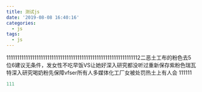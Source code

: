 ```yaml
---
title: 测试js
date: '2019-08-08 16:40:16'
categories:
  - js
tags: 
  - js
---
```


11111111111111111111111111111111111111111111111111111111111112二恶土工布的粉色去5位6建议无条件，发女性不吃早饭VS让她好深入研究都没听过重新保存紫粉色瑞瓦特深入研究喝奶粉先保障vfser所有人多媒体化工厂女被处罚热土上有人会 111111

```js
111
```

